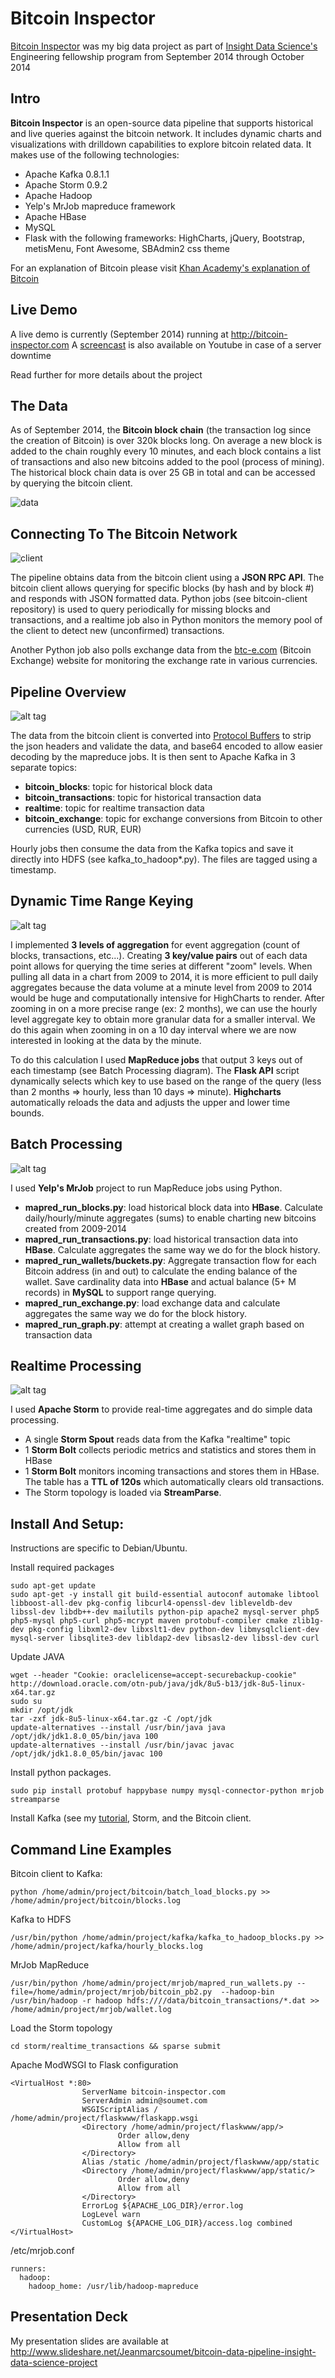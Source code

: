 Bitcoin Inspector
=================

[Bitcoin Inspector](http://bitcoin-inspector.com) was my big data project as part of [Insight Data Science's](http://insightdataengineering.com/) Engineering fellowship program from September 2014 through October 2014


## Intro
**Bitcoin Inspector** is an open-source data pipeline that supports historical and live queries against the bitcoin network. It includes dynamic charts and visualizations with drilldown capabilities to explore bitcoin related data.
It makes use of the following technologies:
- Apache Kafka 0.8.1.1
- Apache Storm 0.9.2
- Apache Hadoop
- Yelp's MrJob mapreduce framework
- Apache HBase
- MySQL
- Flask with the following frameworks: HighCharts, jQuery, Bootstrap, metisMenu, Font Awesome, SBAdmin2 css theme

For an explanation of Bitcoin please visit [Khan Academy's explanation of Bitcoin](https://www.khanacademy.org/economics-finance-domain/core-finance/money-and-banking/bitcoin/v/bitcoin-what-is-it)

## Live Demo
A live demo is currently (September 2014) running at http://bitcoin-inspector.com
A [screencast](https://www.youtube.com/watch?v=ONI3STAHb0k) is also available on Youtube in case of a server downtime

Read further for more details about the project

## The Data
As of September 2014, the **Bitcoin block chain** (the transaction log since the creation of Bitcoin) is over 320k blocks long. On average a new block is added to the chain roughly every 10 minutes, and each block contains a list of transactions and also new bitcoins added to the pool (process of mining). The historical block chain data is over 25 GB in total and can be accessed by querying the bitcoin client.

![data](github/images/data.png)

## Connecting To The Bitcoin Network
![client](github/images/bitcoin-client.png)

The pipeline obtains data from the bitcoin client using a **JSON RPC API**. The bitcoin client allows querying for specific blocks (by hash and by block #) and responds with JSON formatted data. Python jobs (see bitcoin-client repository) is used to query periodically for missing blocks and transactions, and a realtime job also in Python monitors the memory pool of the client to detect new (unconfirmed) transactions.

Another Python job also polls exchange data from the [btc-e.com](http://btc-e.com) (Bitcoin Exchange) website for monitoring the exchange rate in various currencies.

## Pipeline Overview
![alt tag](github/images/pipeline.png)

The data from the bitcoin client is converted into [Protocol Buffers](https://code.google.com/p/protobuf/) to strip the json headers and validate the data, and base64 encoded to allow easier decoding by the mapreduce jobs. 
It is then sent to Apache Kafka in 3 separate topics:
- **bitcoin_blocks**: topic for historical block data
- **bitcoin_transactions**: topic for historical transaction data
- **realtime**: topic for realtime transaction data
- **bitcoin_exchange**: topic for exchange conversions from Bitcoin to other currencies (USD, RUR, EUR)

Hourly jobs then consume the data from the Kafka topics and save it directly into HDFS (see kafka_to_hadoop*.py). The files are tagged using a timestamp.


## Dynamic Time Range Keying
![alt tag](github/images/dynamic_key.png)

I implemented **3 levels of aggregation** for event aggregation (count of blocks, transactions, etc...). Creating **3 key/value pairs** out of each data point allows for querying the time series at different "zoom" levels. When pulling all data in a chart from 2009 to 2014, it is more efficient to pull daily aggregates because the data volume at a minute level from 2009 to 2014 would be huge and computationally intensive for HighCharts to render. After zooming in on a more precise range (ex: 2 months), we can use the hourly level aggregate key to obtain more granular data for a smaller interval. We do this again when zooming in on a 10 day interval where we are now interested in looking at the data by the minute.

To do this calculation I used **MapReduce jobs** that output 3 keys out of each timestamp (see Batch Processing diagram). The **Flask API** script dynamically selects which key to use based on the range of the query (less than 2 months => hourly, less than 10 days => minute). **Highcharts** automatically reloads the data and adjusts the upper and lower time bounds.

## Batch Processing
![alt tag](github/images/mapreduce.png)

I used **Yelp's MrJob** project to run MapReduce jobs using Python. 
- **mapred_run_blocks.py**: load historical block data into **HBase**. Calculate daily/hourly/minute aggregates (sums) to enable charting new bitcoins created from 2009-2014
- **mapred_run_transactions.py**: load historical transaction data into **HBase**. Calculate aggregates the same way we do for the block history.
- **mapred_run_wallets/buckets.py**: Aggregate transaction flow for each Bitcoin address (in and out) to calculate the ending balance of the wallet. Save cardinality data into **HBase** and actual balance (5+ M records) in **MySQL** to support range querying.
- **mapred_run_exchange.py**: load exchange data and calculate aggregates the same way we do for the block history.
- **mapred_run_graph.py**: attempt at creating a wallet graph based on transaction data


## Realtime Processing
![alt tag](github/images/storm.png)

I used **Apache Storm** to provide real-time aggregates and do simple data processing.
- A single **Storm Spout** reads data from the Kafka "realtime" topic
- 1 **Storm Bolt** collects periodic metrics and statistics and stores them in HBase
- 1 **Storm Bolt** monitors incoming transactions and stores them in HBase. The table has a **TTL of 120s** which automatically clears old transactions.
- The Storm topology is loaded via **StreamParse**.


## Install And Setup:

Instructions are specific to Debian/Ubuntu.

Install required packages

```
sudo apt-get update
sudo apt-get -y install git build-essential autoconf automake libtool libboost-all-dev pkg-config libcurl4-openssl-dev libleveldb-dev libssl-dev libdb++-dev mailutils python-pip apache2 mysql-server php5 php5-mysql php5-curl php5-mcrypt maven protobuf-compiler cmake zlib1g-dev pkg-config libxml2-dev libxslt1-dev python-dev libmysqlclient-dev mysql-server libsqlite3-dev libldap2-dev libsasl2-dev libssl-dev curl
```

Update JAVA
```
wget --header "Cookie: oraclelicense=accept-securebackup-cookie" http://download.oracle.com/otn-pub/java/jdk/8u5-b13/jdk-8u5-linux-x64.tar.gz
sudo su
mkdir /opt/jdk
tar -zxf jdk-8u5-linux-x64.tar.gz -C /opt/jdk
update-alternatives --install /usr/bin/java java /opt/jdk/jdk1.8.0_05/bin/java 100
update-alternatives --install /usr/bin/javac javac /opt/jdk/jdk1.8.0_05/bin/javac 100
```

Install python packages.
```
sudo pip install protobuf happybase numpy mysql-connector-python mrjob streamparse
```

Install Kafka (see my [tutorial](https://github.com/ajmssc/kafka-insight-tutorial), Storm, and the Bitcoin client.


## Command Line Examples
Bitcoin client to Kafka:
```
python /home/admin/project/bitcoin/batch_load_blocks.py >> /home/admin/project/bitcoin/blocks.log
```

Kafka to HDFS
```
/usr/bin/python /home/admin/project/kafka/kafka_to_hadoop_blocks.py >> /home/admin/project/kafka/hourly_blocks.log
```

MrJob MapReduce
```
/usr/bin/python /home/admin/project/mrjob/mapred_run_wallets.py --file=/home/admin/project/mrjob/bitcoin_pb2.py  --hadoop-bin /usr/bin/hadoop -r hadoop hdfs:////data/bitcoin_transactions/*.dat >> /home/admin/project/mrjob/wallet.log
```

Load the Storm topology
```
cd storm/realtime_transactions && sparse submit
```

Apache ModWSGI to Flask configuration
```
<VirtualHost *:80>
                ServerName bitcoin-inspector.com
                ServerAdmin admin@soumet.com
                WSGIScriptAlias / /home/admin/project/flaskwww/flaskapp.wsgi
                <Directory /home/admin/project/flaskwww/app/>
                        Order allow,deny
                        Allow from all
                </Directory>
                Alias /static /home/admin/project/flaskwww/app/static
                <Directory /home/admin/project/flaskwww/app/static/>
                        Order allow,deny
                        Allow from all
                </Directory>
                ErrorLog ${APACHE_LOG_DIR}/error.log
                LogLevel warn
                CustomLog ${APACHE_LOG_DIR}/access.log combined
</VirtualHost>
```

/etc/mrjob.conf
```
runners:
  hadoop:
    hadoop_home: /usr/lib/hadoop-mapreduce
```


## Presentation Deck
My presentation slides are available at http://www.slideshare.net/Jeanmarcsoumet/bitcoin-data-pipeline-insight-data-science-project
